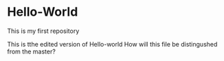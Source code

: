 # Hello-World
This is my first repository

This is tthe edited version of Hello-world
How will this file be distingushed from the master?

